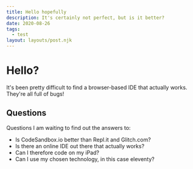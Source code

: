 ```yaml
---
title: Hello hopefully
description: It's certainly not perfect, but is it better?
date: 2020-08-26
tags:
  - test
layout: layouts/post.njk
---
```


# Hello?

It's been pretty difficult to find a browser-based IDE that actually works. They're all full of bugs!

## Questions

Questions I am waiting to find out the answers to:

- Is CodeSandbox.io better than Repl.it and Glitch.com?
- Is there an online IDE out there that actually works?
- Can I therefore code on my iPad?
- Can I use my chosen technology, in this case eleventy?
